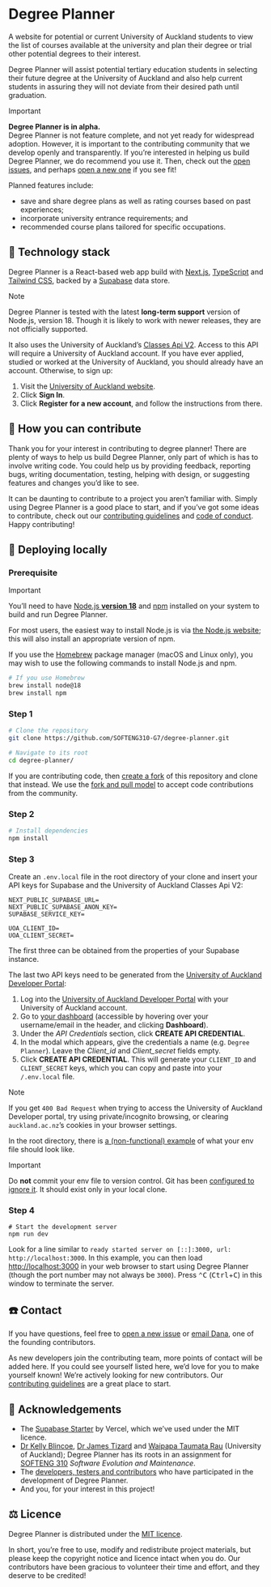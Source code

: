 # Degree Planner

A website for potential or current University of Auckland students to view the list of courses available at the university and plan their degree or trial other potential degrees to their interest.

Degree Planner will assist potential tertiary education students in selecting their future degree at the University of Auckland and also help current students in assuring they will not deviate from their desired path until graduation.

> [!IMPORTANT]
> **Degree Planner is in alpha.**\
> Degree Planner is not feature complete, and not yet ready for widespread adoption. However, it is important to the contributing community that we develop openly and transparently. If you’re interested in helping us build Degree Planner, we do recommend you use it. Then, check out the [open issues](https://github.com/SOFTENG310-G7/degree-planner/issues), and perhaps [open a new one](https://github.com/SOFTENG310-G7/degree-planner/issues/new/choose) if you see fit!

Planned features include:

- save and share degree plans as well as rating courses based on past experiences;
- incorporate university entrance requirements; and
- recommended course plans tailored for specific occupations.

## 🍔 Technology stack

Degree Planner is a React-based web app build with [Next.js](https://nextjs.org), [TypeScript](https://www.typescriptlang.org) and [Tailwind CSS](https://tailwindcss.com), backed by a [Supabase](https://supabase.com) data store.

> [!NOTE]
> Degree Planner is tested with the latest **long-term support** version of  Node.js, version&nbsp;18. Though it is likely to work with newer releases, they are not officially supported.

It also uses the University of Auckland’s [Classes Api V2](https://developer.auckland.ac.nz/prd/documentation/api-classes-v2). Access to this API will require a University of Auckland account. If you have ever applied, studied or worked at the University of Auckland, you should already have an account. Otherwise, to sign up:

1. Visit the [University of Auckland website](https://www.auckland.ac.nz).
1. Click **Sign In**.
2. Click **Register for a new account**, and follow the instructions from there.

## 🫵 How you can contribute

Thank you for your interest in contributing to degree planner! There are plenty of ways to help us build Degree Planner, only part of which is has to involve writing code. You could help us by providing feedback, reporting bugs, writing documentation, testing, helping with design, or suggesting features and changes you’d like to see.

It can be daunting to contribute to a project you aren’t familiar with. Simply using Degree Planner is a good place to start, and if you’ve got some ideas to contribute, check out our [contributing guidelines](/CONTRIBUTING.md) and [code of conduct](/CODE_OF_CONDUCT.md). Happy contributing!

## 🚀 Deploying locally

### Prerequisite

> [!IMPORTANT]
> You’ll need to have [Node.js **version 18**](https://nodejs.org) and [npm](https://www.npmjs.com) installed on your system to build and run Degree Planner.

For most users, the easiest way to install Node.js is via [the Node.js website](https://nodejs.org/en/download); this will also install an appropriate version of npm.

If you use the [Homebrew](https://brew.sh) package manager (macOS and Linux only), you may wish to use the following commands to install Node.js and npm.

```sh
# If you use Homebrew
brew install node@18
brew install npm
```

### Step 1

```sh
# Clone the repository
git clone https://github.com/SOFTENG310-G7/degree-planner.git

# Navigate to its root
cd degree-planner/
```

If you are contributing code, then [create a fork](https://docs.github.com/en/get-started/quickstart/fork-a-repo) of this repository and clone that instead. We use the [fork and pull model](https://docs.github.com/en/pull-requests/collaborating-with-pull-requests/getting-started/about-collaborative-development-models) to accept code contributions from the community.

### Step 2

```sh
# Install dependencies
npm install
```

### Step 3

Create an `.env.local` file in the root directory of your clone and insert your API keys for Supabase and the University of Auckland Classes Api V2:

```
NEXT_PUBLIC_SUPABASE_URL=
NEXT_PUBLIC_SUPABASE_ANON_KEY=
SUPABASE_SERVICE_KEY=

UOA_CLIENT_ID=
UOA_CLIENT_SECRET=
```

The first three can be obtained from the properties of your Supabase instance.

The last two API keys need to be generated from the [University of Auckland Developer Portal](https://developer.auckland.ac.nz):

1. Log into the [University of Auckland Developer Portal](https://developer.auckland.ac.nz) with your University of Auckland account.
3. Go to [your dashboard](https://developer.auckland.ac.nz/prd/dashboard) (accessible by hovering over your username/email in the header, and clicking **Dashboard**).
4. Under the *API Credentials* section, click **CREATE API CREDENTIAL**.
5. In the modal which appears, give the credentials a name (e.g. `Degree Planner`). Leave the *‌Client\_id* and *Client\_secret* fields empty.
6. Click **CREATE API CREDENTIAL**. This will generate your `CLIENT_ID` and `CLIENT_SECRET` keys, which you can copy and paste into your `/.env.local` file.

> [!NOTE]
> If you get `400 Bad Request` when trying to access the University of Auckland Developer portal, try using private/incognito browsing, or clearing `auckland.ac.nz`’s cookies in your browser settings.

In the root directory, there is [a (non-functional) example](/.env.local.example) of what your env file should look like.

> [!IMPORTANT]
> Do **not** commit your env file to version control. Git has been [configured to ignore it](/.gitignore). It should exist only in your local clone.

### Step 4

```
# Start the development server
npm run dev
```

Look for a line similar to `ready started server on [::]:3000, url: http://localhost:3000`. In this example, you can then load <http://localhost:3000> in your web browser to start using Degree Planner (though the port number may not always be `3000`). Press <kbd>⌃</kbd><kbd>C</kbd> (<kbd>Ctrl</kbd>+<kbd>C</kbd>) in this window to terminate the server.

## ☎️ Contact

If you have questions, feel free to [open a new issue](https://github.com/SOFTENG310-G7/degree-planner/issues/new/choose) or [email Dana](mailto:mseo447@aucklanduni.ac.nz), one of the founding contributors.

As new developers join the contributing team, more points of contact will be added here. If you could see yourself listed here, we’d love for you to make yourself known! We’re actively looking for new contributors. Our [contributing guidelines](/CONTRIBUTING.md) are a great place to start.

## 💝 Acknowledgements

- The [Supabase Starter](https://github.com/vercel/next.js/tree/canary/examples/with-supabase) by Vercel, which we’ve used under the MIT licence.
- [Dr&nbsp;Kelly Blincoe](https://profiles.auckland.ac.nz/k-blincoe), [Dr&nbsp;James Tizard](https://profiles.auckland.ac.nz/james-tizard) and [Waipapa Taumata Rau](https://www.auckland.ac.nz) (University of Auckland); Degree Planner has its roots in an assignment for [SOFTENG&nbsp;310](https://courseoutline.auckland.ac.nz/dco/course/SOFTENG/310) *Software Evolution and Maintenance*.
- The [developers, testers and contributors](https://github.com/SOFTENG310-G7/degree-planner/wiki/Contributors) who have participated in the development of Degree Planner.
- And you, for your interest in this project!

## ⚖️ Licence

Degree Planner is distributed under the [MIT licence](/LICENSE).

In short, you’re free to use, modify and redistribute project materials, but please keep the copyright notice and licence intact when you do. Our contributors have been gracious to volunteer their time and effort, and they deserve to be credited!
